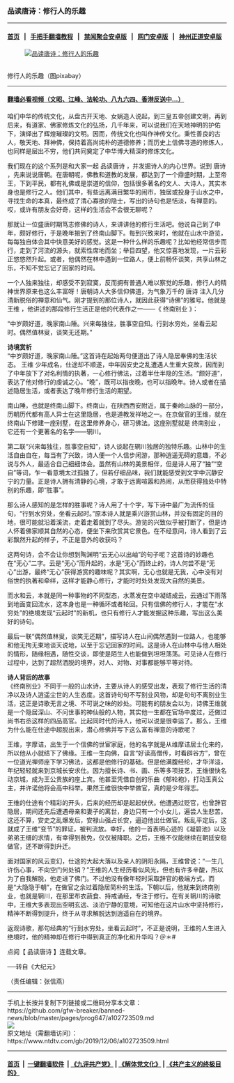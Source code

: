 ### 品读唐诗：修行人的乐趣
------------------------

#### [首页](https://github.com/gfw-breaker/banned-news/blob/master/README.md) &nbsp;&nbsp;|&nbsp;&nbsp; [手把手翻墙教程](https://github.com/gfw-breaker/guides/wiki) &nbsp;&nbsp;|&nbsp;&nbsp; [禁闻聚合安卓版](https://github.com/gfw-breaker/bn-android) &nbsp;&nbsp;|&nbsp;&nbsp; [网门安卓版](https://github.com/oGate2/oGate) &nbsp;&nbsp;|&nbsp;&nbsp; [神州正道安卓版](https://github.com/SzzdOgate/update) 



<div><div class="featured_image">
 <a href="https://i.ntdtv.com/assets/uploads/2019/12/2019-11-07_191657.jpg" target="_blank">
  <figure>
   <img alt="品读唐诗：修行人的乐趣" src="https://i.ntdtv.com/assets/uploads/2019/12/2019-11-07_191657-800x450.jpg"/>
  </figure><br/>
 </a>
 <span class="caption">
  修行人的乐趣（图pixabay）
 </span>
</div>
</div><hr/>

#### [翻墙必看视频（文昭、江峰、法轮功、八九六四、香港反送中...）](https://github.com/gfw-breaker/banned-news/blob/master/pages/links.md)

<div><div class="post_content" itemprop="articleBody">
 <p>
  咱们中华的传统文化，从盘古开天地、女娲造人说起，到三皇五帝创建文明，再到后来，有道家、佛家修炼文化的弘扬，几千年来，可以说我们在天地神明的护佑下，演绎出了辉煌璀璨的文明。因而，传统文化也叫作神传文化。秉性善良的古人，敬天地、拜神佛，保持着高尚纯朴的道德修养；而历史上信佛寻道的修炼人，也同样是层出不穷，他们共同奠定了中华博大精深的修炼文化。
 </p>
 <p>
  我们现在的这个系列是和大家一起
  <ok href="https://www.ntdtv.com/gb/品读唐诗.htm">
   品读唐诗
  </ok>
  ，并发掘诗人的内心世界。说到
  <ok href="https://www.ntdtv.com/gb/唐诗.htm">
   唐诗
  </ok>
  ，先来说说唐朝。在唐朝呢，佛教和道教的发展，都达到了一个鼎盛时期，上至帝王，下到平民，都有礼佛或是崇道的信仰，包括很多著名的文人、大诗人，其实本身也是修行之人。他们其中，有些远离满目繁华的闹市，独居或投身于山水之中，寻找生命的本真，最终成了清心寡欲的隐士，写出的诗句也是恬淡，有禅意的。哎，或许有朋友会好奇，这样的生活会不会很无聊呢？
 </p>
 <p>
  那就让一位盛唐时期笃志修佛的诗人，来讲讲他的修行生活吧。他说自己到了中年，颇好修行，于是晚年搬到了终南山脚下。每到兴致来时，他就在山水中游览，每每独自体会其中快意美好的感觉。这是一种什么样的乐趣呢？比如他经常信步而行，走到了河流的源头，就索性席地而坐；举目四望，他又惊喜地发现，一片云彩正悠悠然升起。或者，他偶然在林中遇到一位路人，便上前畅怀谈笑，共享山林之乐，不知不觉忘记了回家的时间。
 </p>
 <p>
  一个人独来独往，却感受不到寂寞，反而拥有普通人难以察觉的乐趣，修行人的精神世界原来也这么丰富呀！唐朝诗人大多信仰佛道，为气象万千的
  <ok href="https://www.ntdtv.com/gb/唐诗.htm">
   唐诗
  </ok>
  注入几分清新脱俗的禅意和仙气。刚才提到的那位诗人，就因此获得“诗佛”的雅号。他就是
  <ok href="https://www.ntdtv.com/gb/王维.htm">
   王维
  </ok>
  ，他讲述的那段修行生活正是他的代表作之一——《
  <ok href="https://www.ntdtv.com/gb/终南别业.htm">
   终南别业
  </ok>
  》：
 </p>
 <p>
  “中岁颇好道，晚家南山陲。兴来每独往，胜事空自知。行到水穷处，坐看云起时。偶然值林叟，谈笑无还期。”
 </p>
 <p>
  <strong>
   诗境赏析
  </strong>
  <br/>
  “中岁颇好道，晚家南山陲。”这首诗在起始两句便道出了诗人隐居奉佛的生活状态。
  <ok href="https://www.ntdtv.com/gb/王维.htm">
   王维
  </ok>
  少年成名，仕途却不顺遂，中年因安史之乱遭遇人生重大变故，因而到了中年放下了对名利情的执著，一心修行佛法，过着半仕半隐的生活。“颇好道”，表达了他对修行的虔诚之心。“晚”，既可以指夜晚，也可以指晚年。诗人或者在描述隐居生活，或者表达了晚年修行生活的期望。
 </p>
 <p>
  南山陲，也就是终南山脚下。终南山，在陕西西安附近，属于秦岭山脉的一部分，历朝历代都有高人异士在这里隐居，也是道教发祥地之一。在京做官的王维，就在终南山下修建一座别墅，在这里修养身心，研习佛法。这座别墅就是
  <ok href="https://www.ntdtv.com/gb/终南别业.htm">
   终南别业
  </ok>
  ，它还有一个更著名的名字——辋川。
 </p>
 <p>
  第二联“兴来每独往，胜事空自知”，诗人谈起在辋川独居的独特乐趣。山林中的生活自由自在，每当有了兴致，诗人便一个人信步闲游，那种逍遥无碍的意趣，不必说与外人，最适合自己细细体会。虽然有山林的美景相伴，但是诗人用了“独”“空自”等词，乍一看意境太过孤独了，但若仔细品味，我们就能感受到文字中沉静安宁的力量。正是诗人拥有清静的心境，才敢于远离喧嚣和热闹，从而获得独处中特别的乐趣，即“胜事”。
 </p>
 <p>
  那么诗人感知的是怎样的胜事呢？诗人用了十个字，写下诗中最广为流传的佳句，“行到水穷处，坐看云起时。”原本诗人就是乘兴游赏山林，并没有固定的目的地，很可能就沿着溪流，走着走着就到了尽头。游览的兴致似乎被打断了，但是诗人怀着佛家顺其自然的心态，便坐下来欣赏其它景色。在不经意间，诗人看到了云彩飘然升起的样子，不正是意外的收获吗？
 </p>
 <p>
  这两句诗，会不会让你想到陶渊明“云无心以出岫”的句子呢？这首诗的妙趣也在“无心”二字。云是“无心”而升起的，水是“无心”而终止的，诗人何尝不是“无心”出游，最终“无心”获得游赏的趣味呢？其实啊，无心也就是无我，心中没有对俗世的执著和牵绊，这样才能静心修行，才能时时处处发现大自然的美景。
 </p>
 <p>
  而水和云，本就是同一种事物的不同型态，水蒸发在空中凝结成云，云通过下雨落到地面变回流水，这本身也是一种循环或者轮回。只有信佛的修行人，才能在“水穷处”的绝境发现“云起时”的新机，也只有修行人才能发掘这种乐趣，写出这么美好的诗句。
 </p>
 <p>
  最后一联“偶然值林叟，谈笑无还期”，描写诗人在山间偶然遇到一位路人，也能够和他无拘无束地谈天说地，以至于忘记回家的时间。这是诗人在山林中与他人相处的情形，随缘相遇，随性交谈，即使是陌生人也能做到坦坦荡荡。可见诗人在修行过程中，达到了超然洒脱的境界，对人、对物、对事都能够平等对待。
 </p>
 <p>
  <strong>
   诗人背后的故事
  </strong>
  <br/>
  《终南别业》不同于一般的山水诗，主要从诗人的感受出发，表现了修行生活的清净以及诗人逍遥尘世的人生态度。这首诗句句不写别业风物，却是句句不离别业生活，这正是诗歌无言之境、不可说之味的妙处。可能有的朋友会以为，诗佛王维就是一个隐居深山、不问世事的神仙般的人物，其实他一生都在官场中度过，还做过尚书右丞这样的四品高官。比起同时代的诗人，他可以说是很幸运了。那么，王维为什么能在仕途中超脱出来，潜心修佛并写下这么富有禅意的诗歌呢？
 </p>
 <p>
  王维，字摩诘，出生于一个信佛的世宦家庭，他的名字就是从维摩诘居士化来的，所以他从小就结下了佛缘。王维一生向佛，自言“好读高僧传，时看辟谷方”，曾在一位道光禅师座下学习佛法，这都是他修行的基础。但是他满腹经纶，才华洋溢，年纪轻轻就来到京城长安求仕。因为擅长诗、书、画、乐等多项技艺，王维很快名动京城，成为王公贵族的座上宾。他甚至凭借自创的乐曲《郁轮袍》，打动玉真公主，并许诺他将会高中科举。果然王维很快中举做官，真的是少年得志。
 </p>
 <p>
  王维的仕途有个精彩的开头，后来的经历却是起起伏伏。他遭遇过贬官，也曾辞官隐居，期间还先后遭遇母亲和妻子的离世，身边只有一个小女儿，遍尝人生悲苦。这还不算，安史之乱爆发后，安禄山强占长安，逼迫他出仕做官。叛乱平定后，这就成了王维“变节”的罪证，被判流放。幸好，他的一首表明心迹的《凝碧池》以及弟弟王缙的求情，有幸得到赦免，仅仅被降职。之后，王维不仅能继续在朝廷安稳做官，还不断得到升迁。
 </p>
 <p>
  面对国家的风云变幻，仕途的大起大落以及亲人的阴阳永隔，王维曾说：“一生几许伤心事，不向空门何处销？”王维的人生经历看似风光，但也有许多辛酸，所以为了自我解脱，他走进了佛门。不过他没有像年轻时采取辞官的极端方式，而是“大隐隐于朝”，在做官之余过着隐居简朴的生活。下朝以后，他就来到终南别业，也就是辋川，在那里布衣蔬食、持戒诵经，专注于修行。在有关辋川的诗歌中，王维大多表现出空明玄远、淡泊宁静的意境，可知他在这片山水中坚持修行，精神不断得到提升，终于从寻求解脱达到逍遥自在的境界。
 </p>
 <p>
  返观诗歌，那句经典的“行到水穷处，坐看云起时”，不正是说明，王维的人生进入绝境时，他的精神却在修行中得到真正的净化和升华吗？＠＊#
 </p>
 <p>
  点阅【
  <ok href="https://www.ntdtv.com/gb/search.html?q=%E5%93%81%E8%AE%80%E5%94%90%E8%A9%A9&amp;x=11&amp;y=2">
   品读唐诗
  </ok>
  】连载文章。
 </p>
 <p>
  ──转自《大纪元》
 </p>
 <p>
  （责任编辑：张信燕）
 </p>
 <div class="single_ad">
 </div>
</div>
</div>
<hr/>
手机上长按并复制下列链接或二维码分享本文章：<br/>
https://github.com/gfw-breaker/banned-news/blob/master/pages/prog647/a102723509.md <br/>
<a href='https://github.com/gfw-breaker/banned-news/blob/master/pages/prog647/a102723509.md'><img src='https://github.com/gfw-breaker/banned-news/blob/master/pages/prog647/a102723509.md.png'/></a> <br/>
原文地址（需翻墙访问）：https://www.ntdtv.com/gb/2019/12/06/a102723509.html


------------------------
#### [首页](https://github.com/gfw-breaker/banned-news/blob/master/README.md) &nbsp;|&nbsp; [一键翻墙软件](https://github.com/gfw-breaker/nogfw/blob/master/README.md) &nbsp;| [《九评共产党》](https://github.com/gfw-breaker/9ping.md/blob/master/README.md#九评之一评共产党是什么) | [《解体党文化》](https://github.com/gfw-breaker/jtdwh.md/blob/master/README.md) | [《共产主义的终极目的》](https://github.com/gfw-breaker/gczydzjmd.md/blob/master/README.md)


<img src='http://gfw-breaker.win/banned-news/pages/prog647/a102723509.md' width='0px' height='0px'/>